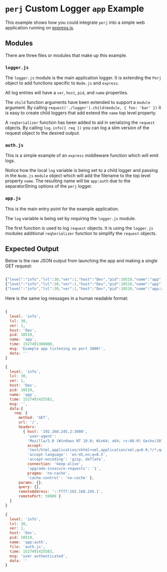 # `perj` Custom Logger `app` Example

This example shows how you could integrate `perj` into a simple web application running on [express.js](https://expressjs.com/).

## Modules

There are three files or modules that make up this example.

### `logger.js`

The `logger.js` module is the main application logger.
It is extending the `Perj` object to add functions specific to `Node.js` and `express`.

All log entries will have a `ver`, `host`, `pid`, and `name` properties.

The `child` function arguments have been extended to support a `module` argument. By calling `request('./logger').child(module, { foo: 'bar' })` it is easy to create child loggers that add extend the `name` top level property.

A `reqSerializer` function has been added to aid in serializing the `request` objects. By calling `log.info({ req })` you can log a slim version of the request object to the desired output.

### `auth.js`

This is a simple example of an `express` middleware function which will emit logs.

Notice how the local `log` variable is being set to a child logger and passing in the `Node.js` `module` object which will add the filename to the top level property `name`. The resulting name will be `app:auth` due to the separatorString options of the `perj` logger.

### `app.js`

This is the main entry point for the example application.

The `log` variable is being set by requiring the `logger.js` module.

The first function is used to log `request` objects. It is using the `logger.js` modules additional `reqSerializer` function to simplify the `request` objects.

## Expected Output

Below is the raw JSON output from launching the app and making a single GET request:

```js

{"level":"info","lvl":30,"ver":1,"host":"Dev","pid":10519,"name":"app","time":1527491388080,"msg":"Example app listening on port 3000!","data":""}
{"level":"info","lvl":30,"ver":1,"host":"Dev","pid":10519,"name":"app","time":1527491425582,"msg":"","data":{"req":{"method":"GET","url":"/","headers":{"host":"192.168.245.2:3000","user-agent":"Mozilla/5.0 (Windows NT 10.0; Win64; x64; rv:60.0) Gecko/20100101 Firefox/60.0","accept":"text/html,application/xhtml+xml,application/xml;q=0.9,*/*;q=0.8","accept-language":"en-US,en;q=0.5","accept-encoding":"gzip, deflate","connection":"keep-alive","upgrade-insecure-requests":"1","pragma":"no-cache","cache-control":"no-cache"}},"params":{},"query":{},"remoteAddress":"::ffff:192.168.245.1","remotePort":59889}}
{"level":"info","lvl":30,"ver":1,"host":"Dev","pid":10519,"name":"app:auth","file":"auth.js","time":1527491425583,"msg":"user authenticated","data":""}

```

Here is the same log messages in a human readable format:

```js

{
  level: 'info',
  lvl: 30,
  ver: 1,
  host: 'Dev',
  pid: 10519,
  name: 'app',
  time: 1527491388080,
  msg: 'Example app listening on port 3000!',
  data: ''
}

{
  level: 'info',
  lvl: 30,
  ver: 1,
  host: 'Dev',
  pid: 10519,
  name: 'app',
  time: 1527491425582,
  msg: '',
  data:{
    req: {
      method: 'GET',
      url: '/',
      headers:
        { host: '192.168.245.2:3000',
          'user-agent':
          'Mozilla/5.0 (Windows NT 10.0; Win64; x64; rv:60.0) Gecko/20100101 Firefox/60.0',
          accept:
          'text/html,application/xhtml+xml,application/xml;q=0.9,*/*;q=0.8',
          'accept-language': 'en-US,en;q=0.5',
          'accept-encoding': 'gzip, deflate',
          connection: 'keep-alive',
          'upgrade-insecure-requests': '1',
          pragma: 'no-cache',
          'cache-control': 'no-cache' },
      params: {},
      query: {},
      remoteAddress: '::ffff:192.168.245.1',
      remotePort: 59889 }
  }
}

{
  level: 'info',
  lvl: 30,
  ver: 1,
  host: 'Dev',
  pid: 10519,
  name: 'app:auth',
  file: 'auth.js',
  time: 1527491425583,
  msg: 'user authenticated',
  data: ''
}

```
